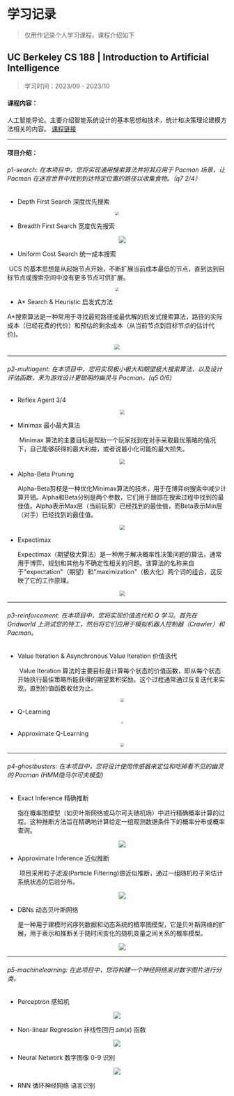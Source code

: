 # 学习记录

> 仅用作记录个人学习课程，课程介绍如下

## UC Berkeley **CS 188** | Introduction to Artificial Intelligence

> 学习时间：2023/09 - 2023/10                                                                                                              

#### 课程内容：

​	人工智能导论。主要介绍智能系统设计的基本思想和技术，统计和决策理论建模方法相关的内容。 [课程链接](https://inst.eecs.berkeley.edu/~cs188/fa18/)

------

#### 项目介绍：

###### p1-search:   在本项目中，您将实现通用搜索算法并将其应用于 Pacman 场景，让 Pacman 在迷宫世界中找到到达特定位置的路径以收集食物。（q7  2/4）

+ Depth First Search 深度优先搜索

<p align="center">
  <img src="https://p.ipic.vip/kxph45.jpg" style="zoom:50%;" />
</p>

+ Breadth First Search 宽度优先搜索

  <p align="center">
    <img src="https://p.ipic.vip/vbrlr9.png" style="max-width:50%;" />
  </p>

+ Uniform Cost Search 统一成本搜索

​	UCS 的基本思想是从起始节点开始，不断扩展当前成本最低的节点，直到达到目标节点或搜索空间中没有更多节点可供扩展。

<p align="center">
  <img src="https://p.ipic.vip/29xb2o.png" style="zoom:50%;" />
</p>

+ A* Search & Heuristic 启发式方法

​	A*搜索算法是一种常用于寻找最短路径或最优解的启发式搜索算法，路径的实际成本（已经花费的代价）和预估的剩余成本（从当前节点到目标节点的估计代价)。

<p align="center">
  <img src="https://p.ipic.vip/17duvv.png" style="zoom:75%;" />
</p>

------

###### p2-multiagent:   在本项目中，您将实现极小极大和期望极大搜索算法，以及设计评估函数，来为游戏设计更聪明的幽灵与 Pacman。(q5  0/6)

+ Reflex Agent  3/4

  <p align="center">
    <img src="https://p.ipic.vip/3cv16i.png" style="zoom:67%;" />
  </p>

+ Minimax 最小最大算法

  ​	Minimax 算法的主要目标是帮助一个玩家找到在对手采取最优策略的情况下，自己能够获得的最大利益，或者说最小化可能的最大损失。

  <p align="center">
    <img src="https://p.ipic.vip/vm1xi8.png" style="zoom:75%;" />
  </p>

+ Alpha-Beta Pruning 

  ​	Alpha-Beta剪枝是一种优化Minimax算法的技术，用于在博弈树搜索中减少计算开销。Alpha和Beta分别是两个参数，它们用于跟踪在搜索过程中找到的最佳值。Alpha表示Max层（当前玩家）已经找到的最佳值，而Beta表示Min层（对手）已经找到的最佳值。

  <p align="center">
    <img src="https://p.ipic.vip/seh552.png" style="zoom:75%;" />
  </p>

+ Expectimax

  ​	Expectimax（期望极大算法）是一种用于解决概率性决策问题的算法，通常用于博弈、规划和其他与不确定性相关的问题。该算法的名称来自于"expectation"（期望）和"maximization"（极大化）两个词的组合，这反映了它的工作原理。

  <p align="center">
    <img src="https://p.ipic.vip/lkicoi.png" style="zoom:75%;" />
  </p>

------

###### p3-reinforcement:  在本项目中，您将实现价值迭代和 Q 学习。首先在 Gridworld 上测试您的特工，然后将它们应用于模拟机器人控制器（Crawler）和 Pacman。

+ Value Iteration & Asynchronous Value Iteration  价值迭代

  ​	Value Iteration 算法的主要目标是计算每个状态的价值函数，即从每个状态开始执行最佳策略所能获得的期望累积奖励。这个过程通常通过反复迭代来实现，直到价值函数收敛为止。

  <p align="center">
 	<img src="https://p.ipic.vip/73ed7n.png" style="zoom:50%;" />
  </p>

+ Q-Learning

  <p align="center">
   	<img src="https://p.ipic.vip/7v0hqy.png" style="zoom:30%;" />
  </p>

+ Approximate Q-Learning

  <p align="center">
   	<img src="https://p.ipic.vip/ongan5.png" style="zoom:50%;" />
  </p>

------

###### p4-ghostbusters:  在本项目中，您将设计使用传感器来定位和吃掉看不见的幽灵的 Pacman (HMM隐马尔可夫模型)

- Exact Inference 精确推断

  ​	指在概率图模型（如贝叶斯网络或马尔可夫随机场）中进行精确概率计算的过程。这种推断方法旨在精确地计算给定一组观测数据条件下的概率分布或概率查询。

  <p align="center">
   	<img src="https://p.ipic.vip/v9jpme.png" style="max-width:70%;" />
  </p>

- Approximate Inference 近似推断

  ​	项目采用粒子滤波(Particle Filtering)做近似推断，通过一组随机粒子来估计系统状态的后验分布。

  <p align="center">
   	<img src="https://p.ipic.vip/jx33yn.png" style="max-width:70%;" />
  </p>

- DBNs 动态贝叶斯网络

  ​	是一种用于建模时间序列数据和动态系统的概率图模型，它是贝叶斯网络的扩展，用于表示和推断关于随时间变化的随机变量之间关系的概率模型。

  <p align="center">
   	<img src="https://p.ipic.vip/kwnuo4.png" style="max-width:80%;" />
  </p>

------

###### p5-machinelearning:   在此项目中，您将构建一个神经网络来对数字图片进行分类。

+ Perceptron 感知机

<p align="center">
 	<img src="https://p.ipic.vip/w9ave4.png" style="max-width:80%;" />
</p>

+ Non-linear Regression 非线性回归 $sin(x)$ 函数

<p align="center">
 	<img src="https://p.ipic.vip/w1hvp5.png" style="max-width:80%;" />
</p>

+ Neural Network 数字图像 0-9 识别

<p align="center">
 	<img src="https://p.ipic.vip/3lp8e7.png" style="max-width:80%;" />
</p>

+ RNN 循环神经网络 语言识别

